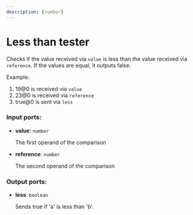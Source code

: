 ```yaml
---
description: [number]
---
```


# Less than tester

Checks if the value received via `value` is less than the value received via `reference`. If the values are equal, it outputs false.

Example:

1. 19@0 is received via `value`
2. 23@0 is received via `reference`
3. true@0 is sent via `less`

### Input ports:

* __value__: `number`

    The first operand of the comparison


* __reference__: `number`

    The second operand of the comparison

### Output ports:

* __less__: `boolean`

    Sends true if 'a' is less than 'b'.

